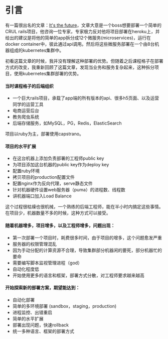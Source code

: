 # 引言

有一篇很出名的文章：[It's the future](https://circleci.com/blog/its-the-future/)，文章大意是一个boss想要部署一个简单的CRUL rails项目，他咨询一位专家，专家极力反对他将项目部署在heroku上，并给出的建议是将他的简单的app拆分成12个微服务\(microservices\)，运行在docker container中，彼此通过api调用。然后将这些微服务部署在一个由8台机器组成的kubernetes集群中。

初看这篇文章的时候，我并没有理解这种部署的优势。但随着之后课程格子在部署方式的改变，我重新回顾了这篇文章，发现当业务和服务复杂起来，这种拆分项目，使用kubernetes集群部署的优势。

#### 当时课程格子的后端组织

* 一个巨大rails项目，承载了app端的所有版本的api、很多h5页面、以及运营同学的运营工具
* 电商运营后台
* 教务爬虫系统
* 后端存储服务，如MySQL，PG，Redis，ElasticSearch

项目以ruby为主，部署使用capstrano。

#### 项目的水平扩展

* 在这台机器上添加负责部署的工程师public key
* 为项目添加这台机器的public key作为deploy key
* 配置ruby环境
* 拷贝项目的production配置文件
* 配置nginx作为反向代理，serve静态文件
* 针对机器硬件设置web服务器（puma）的进程数、线程数
* 讲机器端口加入Load Balance

这个过程很枯燥也很机械，一个熟练的后端工程师，能在半小时内搞定这些事情。在项目少，机器数量不多的时候，这种方式可以接受。

#### 随着机器增多，项目增多，以及工程师增多，问题出现：

* 第一次部署一个项目时，耗费很多时间，由于项目的增多，这个问题愈发严重
* 服务器的权限管理混乱
* 因为手动分配的计算资源不合理，导致集群部分机器闲的要死，部分机器忙的要命
* 需要编写脚本监视管理进程（god）
* 自动化程度低
* 开始使用更多的语言和框架，部署方式分散，对工程师要求越来越高

#### 开始探索新的部署方案，期望能达到：

* 自动化部署
* 简单的多环境部署 \(sandbox，staging，production\)
* 进程监控、出错重启
* 简单的水平扩展
* 部署出现问题，快速rollback
* 统一多种语言、框架的部署方式



